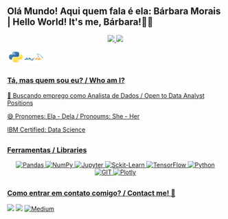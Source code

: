 <h2>Olá Mundo! Aqui quem fala é ela: Bárbara Morais 
 | 
Hello World! It's me, Bárbara!🏳️‍🌈</h2>

<div align="center">
  <a href="https://github.com/Barbara-Morais">
  <img height="140em" src="https://github-readme-stats.vercel.app/api?username=Barbara-Morais&show_icons=true&theme=tokyonight&include_all_commits=true&count_private=true"/>
  <img height="140em" src="https://github-readme-stats.vercel.app/api/top-langs/?username=Barbara-Morais&layout=compact&theme=tokyonight"/>
</div>
 <div style="display: inline_block"><br>
  <img align="center" alt="Barbara-Python" height="30" width="40" src="https://raw.githubusercontent.com/devicons/devicon/master/icons/python/python-original.svg">
  <img align="center" alt="Barbara-Python" height="30" width="40" src="https://raw.githubusercontent.com/devicons/devicon/master/icons/mysql/mysql-original-wordmark.svg">
 </div>
  
  ##
 
  <h3>Tá, mas quem sou eu? / Who am I? </h3>
  🔭 Buscando emprego como Analista de Dados / Open to Data Analyst Positions
  
  😄 Pronomes: Ela - Dela / Pronoums: She - Her
  
  IBM Certified: Data Science
  
   ##
  
  <h3>Ferramentas / Libraries </h3>

<p align="center">
    
<img alt="Pandas" src="https://img.shields.io/badge/pandas%20-%23150458.svg?&style=for-the-badge&logo=pandas&logoColor=white" />
<img alt="NumPy" src="https://img.shields.io/badge/numpy%20-%23013243.svg?&style=for-the-badge&logo=numpy&logoColor=white" />
<img alt="Jupyter" src="https://img.shields.io/badge/Jupyter%20-%23F37626.svg?&style=for-the-badge&logo=Jupyter&logoColor=white" />
<img alt="Sckit-Learn" src="https://img.shields.io/badge/scikit_learn-F7931E?style=for-the-badge&logo=scikit-learn&logoColor=white" />
<img alt="TensorFlow" src="https://img.shields.io/badge/TensorFlow%20-%23FF6F00.svg?&style=for-the-badge&logo=TensorFlow&logoColor=white" />
<img alt="Python"src="https://img.shields.io/badge/Python-3776AB?style=for-the-badge&logo=python&logoColor=white"/>
<img alt="GIT"src="https://img.shields.io/badge/Git-F05032?style=for-the-badge&logo=git&logoColor=white">
<img alt="Plotly" src="https://img.shields.io/badge/Plotly-239120?style=for-the-badge&logo=plotly&logoColor=white"/>

  
</p>
  
  
   ##
<div> 
  <h3>Como entrar em contato comigo? / Contact me! 💬</h3>
  <a href = "mailto:barbara.morais@al.infnet.edu.br"><img src="https://img.shields.io/badge/-Gmail-%23333?style=for-the-badge&logo=gmail&logoColor=white" target="_blank"></a>
  <a href="https://www.linkedin.com/in/moraisbarbara/" target="_blank"><img src="https://img.shields.io/badge/-LinkedIn-%230077B5?style=for-the-badge&logo=linkedin&logoColor=white" target="_blank"></a>
  <a href="https://medium.com/@barbara.morais"><img alt="Medium" src="https://img.shields.io/badge/Medium%20-%23000000.svg?&style=for-the-badge&logo=Medium&logoColor=white"/>
 </div>
  
  ##
